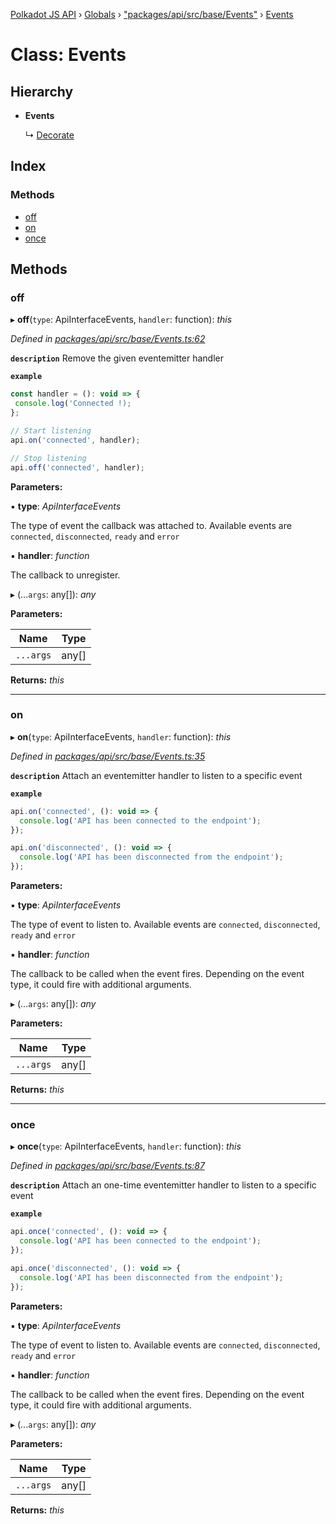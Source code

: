 [Polkadot JS API](../README.md) › [Globals](../globals.md) › ["packages/api/src/base/Events"](../modules/_packages_api_src_base_events_.md) › [Events](_packages_api_src_base_events_.events.md)

# Class: Events

## Hierarchy

* **Events**

  ↳ [Decorate](_packages_api_src_base_decorate_.decorate.md)

## Index

### Methods

* [off](_packages_api_src_base_events_.events.md#off)
* [on](_packages_api_src_base_events_.events.md#on)
* [once](_packages_api_src_base_events_.events.md#once)

## Methods

###  off

▸ **off**(`type`: ApiInterfaceEvents, `handler`: function): *this*

*Defined in [packages/api/src/base/Events.ts:62](https://github.com/polkadot-js/api/blob/3cf67c975/packages/api/src/base/Events.ts#L62)*

**`description`** Remove the given eventemitter handler

**`example`** 
<BR>

```javascript
const handler = (): void => {
 console.log('Connected !);
};

// Start listening
api.on('connected', handler);

// Stop listening
api.off('connected', handler);
```

**Parameters:**

▪ **type**: *ApiInterfaceEvents*

The type of event the callback was attached to. Available events are `connected`, `disconnected`, `ready` and `error`

▪ **handler**: *function*

The callback to unregister.

▸ (...`args`: any[]): *any*

**Parameters:**

Name | Type |
------ | ------ |
`...args` | any[] |

**Returns:** *this*

___

###  on

▸ **on**(`type`: ApiInterfaceEvents, `handler`: function): *this*

*Defined in [packages/api/src/base/Events.ts:35](https://github.com/polkadot-js/api/blob/3cf67c975/packages/api/src/base/Events.ts#L35)*

**`description`** Attach an eventemitter handler to listen to a specific event

**`example`** 
<BR>

```javascript
api.on('connected', (): void => {
  console.log('API has been connected to the endpoint');
});

api.on('disconnected', (): void => {
  console.log('API has been disconnected from the endpoint');
});
```

**Parameters:**

▪ **type**: *ApiInterfaceEvents*

The type of event to listen to. Available events are `connected`, `disconnected`, `ready` and `error`

▪ **handler**: *function*

The callback to be called when the event fires. Depending on the event type, it could fire with additional arguments.

▸ (...`args`: any[]): *any*

**Parameters:**

Name | Type |
------ | ------ |
`...args` | any[] |

**Returns:** *this*

___

###  once

▸ **once**(`type`: ApiInterfaceEvents, `handler`: function): *this*

*Defined in [packages/api/src/base/Events.ts:87](https://github.com/polkadot-js/api/blob/3cf67c975/packages/api/src/base/Events.ts#L87)*

**`description`** Attach an one-time eventemitter handler to listen to a specific event

**`example`** 
<BR>

```javascript
api.once('connected', (): void => {
  console.log('API has been connected to the endpoint');
});

api.once('disconnected', (): void => {
  console.log('API has been disconnected from the endpoint');
});
```

**Parameters:**

▪ **type**: *ApiInterfaceEvents*

The type of event to listen to. Available events are `connected`, `disconnected`, `ready` and `error`

▪ **handler**: *function*

The callback to be called when the event fires. Depending on the event type, it could fire with additional arguments.

▸ (...`args`: any[]): *any*

**Parameters:**

Name | Type |
------ | ------ |
`...args` | any[] |

**Returns:** *this*

